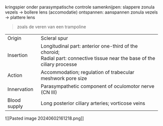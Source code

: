 kringspier onder parasympatische controle
samenknijpen: slappere zonula vezels -> bollere lens (accomodatie)
ontspannen: aanspannen zonula vezels -> plattere lens
>zoals de veren van een trampoline


|              |                                                                                                                                 |
| ------------ | ------------------------------------------------------------------------------------------------------------------------------- |
| Origin       | Scleral spur                                                                                                                    |
| Insertion    | Longitudinal part: anterior one-third of the choroid;  <br>Radial part: connective tissue near the base of the ciliary processe |
| Action       | Accommodation; regulation of trabecular meshwork pore size                                                                      |
| Innervation  | Parasympathetic component of oculomotor nerve (CN III)                                                                          |
| Blood supply | Long posterior ciliary arteries; vorticose veins                                                                                |
![[Pasted image 20240602161218.png]]
